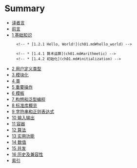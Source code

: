 # Summary

* [译者言](translation_note.md)
* [前言](README.md)
* [1 基础知识](ch01.md)
    <!-- * [1.1 导言](ch01.md#introduction) -->
    <!-- * [1.2 程序](ch01.md#programs) -->
        <!-- * [1.2.1 Hello, World!](ch01.md#hello_world) -->
    <!-- * [1.3 函数](ch01.md#functions) -->
    <!-- * [1.4 类型，变量和算术运算](ch01.md#types_variables_and_arithmetic) -->
        <!-- * [1.4.1 算术运算](ch01.md#arithmetic) -->
        <!-- * [1.4.2 初始化](ch01.md#initialization) -->
* [2 用户定义类型](ch02.md)
* [3 模块化](ch03.md)
* [4 类](ch04.md)
* [5 重要操作](ch05.md)
* [6 模板](ch06.md)
* [7 构想和泛型编程](ch07.md)
* [8 标准库概览](ch08.md)
* [9 字符串和正则表达式](ch09.md)
* [10 输入输出](ch10.md)
* [11 容器](ch11.md)
* [12 算法](ch12.md)
* [13 实用功能](ch13.md)
* [14 数值](ch14.md)
* [15 并发](ch15.md)
* [16 历史及兼容性](ch16.md)
* [索引](idx.md)
